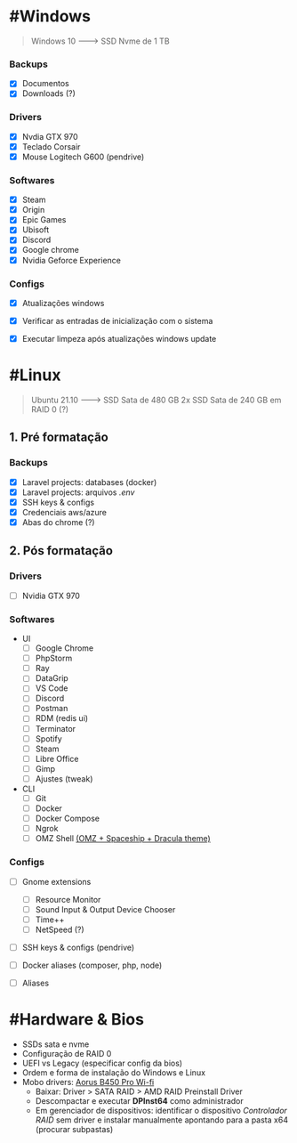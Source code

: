

# #Windows
> Windows 10  ---> SSD Nvme de 1 TB

### Backups
- [x] Documentos
- [x] Downloads (?)

### Drivers
- [x] Nvdia GTX 970
- [x] Teclado Corsair
- [x] Mouse Logitech G600 (pendrive)

### Softwares
- [x] Steam
- [x] Origin
- [x] Epic Games
- [x] Ubisoft
- [x] Discord
- [x] Google chrome
- [x] Nvidia Geforce Experience

### Configs
- [x] Atualizações windows
- [x] Verificar as entradas de inicialização com o sistema
- [x] Executar limpeza após atualizações windows update


# #Linux
> Ubuntu 21.10 ---> SSD Sata de 480 GB
> 2x SSD Sata de 240 GB em RAID 0 (?)

## 1. Pré formatação

### Backups
- [x] Laravel projects: databases (docker)
- [x] Laravel projects: arquivos *.env*
- [x] SSH keys & configs
- [x] Credenciais aws/azure
- [x] Abas do chrome (?)

## 2. Pós formatação

### Drivers
- [ ] Nvidia GTX 970

### Softwares
- UI
	- [ ] Google Chrome
	- [ ] PhpStorm
	- [ ] Ray
	- [ ] DataGrip
	- [ ] VS Code
	- [ ] Discord
	- [ ] Postman
	- [ ] RDM (redis ui)
	- [ ] Terminator
	- [ ] Spotify
	- [ ] Steam
	- [ ] Libre Office
	- [ ] Gimp
	- [ ] Ajustes (tweak)
- CLI
	- [ ] Git
	- [ ] Docker
	- [ ] Docker Compose
	- [ ] Ngrok
	- [ ] OMZ Shell [(OMZ + Spaceship + Dracula theme)](https://blog.rocketseat.com.br/terminal-com-oh-my-zsh-spaceship-dracula-e-mais/)

### Configs
- [ ] Gnome extensions
	- [ ] Resource Monitor
	- [ ] Sound Input & Output Device Chooser
	- [ ] Time++
	- [ ] NetSpeed (?)
- [ ] SSH keys & configs (pendrive)
- [ ] Docker aliases (composer, php, node)
- [ ] Aliases


# #Hardware & Bios
- SSDs sata e nvme
- Configuração de RAID 0
- UEFI vs Legacy (especificar config da bios)
- Ordem e forma de instalação do Windows e Linux
- Mobo drivers: [Aorus B450 Pro Wi-fi](https://www.gigabyte.com/br/Motherboard/B450-AORUS-PRO-WIFI-rev-1x/support#support-dl)
	- Baixar: Driver > SATA RAID > AMD RAID Preinstall Driver
	- Descompactar e executar **DPInst64** como administrador
	- Em gerenciador de dispositivos: identificar o dispositivo *Controlador RAID* sem driver e instalar manualmente apontando para a pasta x64 (procurar subpastas)
